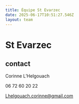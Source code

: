 ```yaml
---
title: Équipe St Evarzec 
date: 2025-06-17T10:51:27.546Z
layout: team
---
```


# St Evarzec 



## contact 

Corinne L’Helgouach

06 72 60 20 22

Lhelgouach.corinne@gmail.com

